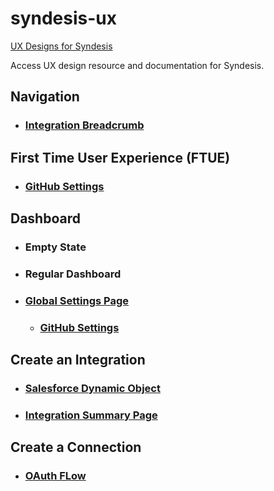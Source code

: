 # syndesis-ux
[UX Designs for Syndesis](https://syndesisio.github.io/syndesis-ux/)

Access UX design resource and documentation for Syndesis.

## Navigation
* ### [Integration Breadcrumb](designs/navigation/navigation_breadcrumb_integration.md)


## First Time User Experience (FTUE)
* ### [GitHub Settings](designs/github-settings/github-settings.md)

## Dashboard
* ### Empty State
* ### Regular Dashboard
* ### [Global Settings Page](designs/global-settings-page/global_settings_page_overview.md)
  * ### [GitHub Settings](designs/github-settings/github-settings.md)

## Create an Integration
* ### [Salesforce Dynamic Object](designs/salesforceobjects/salesforceobjects.md)
* ### [Integration Summary Page](designs/integrationsummary/integrationsummary.md)


## Create a Connection
* ### [OAuth FLow](designs/oauth/oauth.md)

